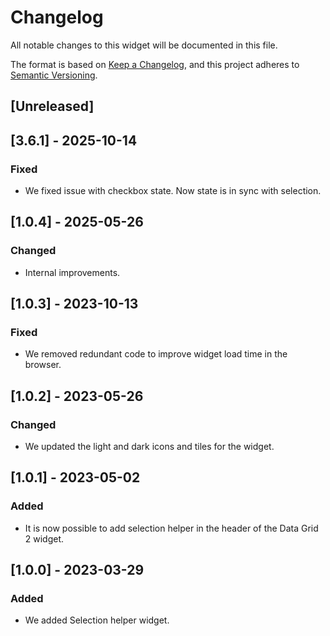 # Changelog

All notable changes to this widget will be documented in this file.

The format is based on [Keep a Changelog](https://keepachangelog.com/en/1.0.0/), and this project adheres to [Semantic Versioning](https://semver.org/spec/v2.0.0.html).

## [Unreleased]

## [3.6.1] - 2025-10-14

### Fixed

- We fixed issue with checkbox state. Now state is in sync with selection.

## [1.0.4] - 2025-05-26

### Changed

- Internal improvements.

## [1.0.3] - 2023-10-13

### Fixed

- We removed redundant code to improve widget load time in the browser.

## [1.0.2] - 2023-05-26

### Changed

- We updated the light and dark icons and tiles for the widget.

## [1.0.1] - 2023-05-02

### Added

- It is now possible to add selection helper in the header of the Data Grid 2 widget.

## [1.0.0] - 2023-03-29

### Added

- We added Selection helper widget.
